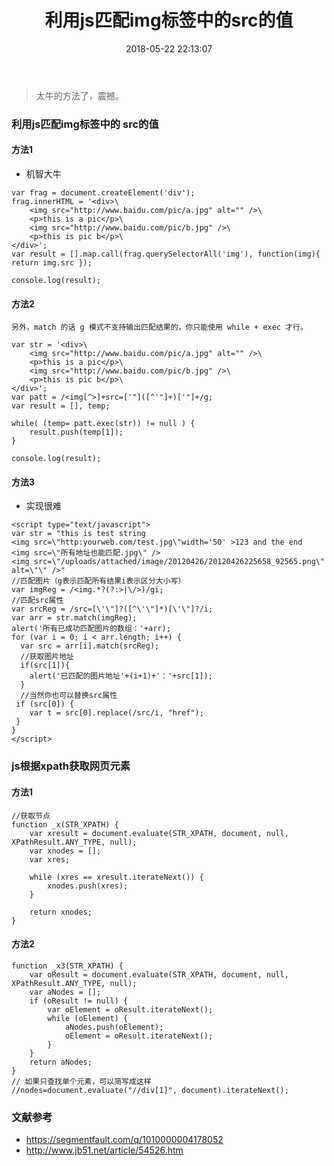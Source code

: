 ﻿---
title: 利用js匹配img标签中的src的值
urlname: img-src-regex-index
tags:
  - js
  - 正则
categories:
  - 网络日志
date: 2018-05-22 22:13:07
---
<!-- Hexo daybreak git vb.net 健康 博客设置 网络日志 软件列表 魔法书签 -->
<!--![图]() -->
<!--[]() -->

> 太牛的方法了，震撼。

<!-- more -->
### 利用js匹配img标签中的 src的值

#### 方法1
- 机智大牛
```
var frag = document.createElement('div');
frag.innerHTML = '<div>\
    <img src="http://www.baidu.com/pic/a.jpg" alt="" />\
    <p>this is a pic</p>\
    <img src="http://www.baidu.com/pic/b.jpg" />\
    <p>this is pic b</p>\
</div>';
var result = [].map.call(frag.querySelectorAll('img'), function(img){ return img.src });

console.log(result);

```

#### 方法2
```
另外，match 的话 g 模式不支持输出匹配结果的，你只能使用 while + exec 才行。

var str = '<div>\
    <img src="http://www.baidu.com/pic/a.jpg" alt="" />\
    <p>this is a pic</p>\
    <img src="http://www.baidu.com/pic/b.jpg" />\
    <p>this is pic b</p>\
</div>';
var patt = /<img[^>]+src=['"]([^'"]+)['"]+/g;
var result = [], temp;

while( (temp= patt.exec(str)) != null ) {
    result.push(temp[1]);
}

console.log(result);
```
#### 方法3
- 实现很难
```
<script type="text/javascript">
var str = "this is test string 
<img src=\"http:yourweb.com/test.jpg\"width='50' >123 and the end 
<img src=\"所有地址也能匹配.jpg\" /> 
<img src=\"/uploads/attached/image/20120426/20120426225658_92565.png\" alt=\"\" />"
//匹配图片（g表示匹配所有结果i表示区分大小写）
var imgReg = /<img.*?(?:>|\/>)/gi;
//匹配src属性 
var srcReg = /src=[\'\"]?([^\'\"]*)[\'\"]?/i;
var arr = str.match(imgReg);
alert('所有已成功匹配图片的数组：'+arr);
for (var i = 0; i < arr.length; i++) {
  var src = arr[i].match(srcReg);
  //获取图片地址
  if(src[1]){
    alert('已匹配的图片地址'+(i+1)+'：'+src[1]);
  }
  //当然你也可以替换src属性
 if (src[0]) {
    var t = src[0].replace(/src/i, "href");
 }
}
</script>
```
### js根据xpath获取网页元素
#### 方法1
```
//获取节点
function _x(STR_XPATH) {
    var xresult = document.evaluate(STR_XPATH, document, null, XPathResult.ANY_TYPE, null);
    var xnodes = [];
    var xres;

    while (xres == xresult.iterateNext()) {
        xnodes.push(xres);
    }

    return xnodes;
}
```

#### 方法2
```
function _x3(STR_XPATH) {
    var oResult = document.evaluate(STR_XPATH, document, null, XPathResult.ANY_TYPE, null);
    var aNodes = [];
    if (oResult != null) {
        var oElement = oResult.iterateNext();
        while (oElement) {
            aNodes.push(oElement);
            oElement = oResult.iterateNext();
        }
    }
    return aNodes;
}
// 如果只查找单个元素，可以简写成这样
//nodes=document.evaluate("//div[1]", document).iterateNext();
```
### 文献参考
- <https://segmentfault.com/q/1010000004178052>
- <http://www.jb51.net/article/54526.htm>